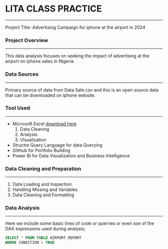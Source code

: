 # LITA CLASS PRACTICE
---
Project Title: Advertising Campaign for iphone at the airport in 2024

### Project Overview
---
This data analysis focuses on seeking the impact of advertising at the airport on iphone sales in Nigeria.

### Data Sources
---
Primary source of data from Data Sale.csv and this is an open source data that can be downloaded on iphone website.

### Tool Used
---
- Microsoft Excel [download here](https://microsoft.com)
  1. Data Cleaning
  2. Analysis
  3. Visualization
- Structre Query Language for data Querying
- GitHub for Portfolio Building
- Power Bi for Data Visualization and Business Intelligence

### Data Cleaning and Preparation
---
1. Data Loading and Inspection
2. Handling Missing and Variables
3. Data Cleaning and Formatting

### Data Analysis
---
Here we include some basic lines of code or querries or even soe of the DAX expressions used during analysis;

```SQL
SELECT * FROM TABLE AIRPORT_REPORT
WHERE CONDITION = TRUE
```




   
  
